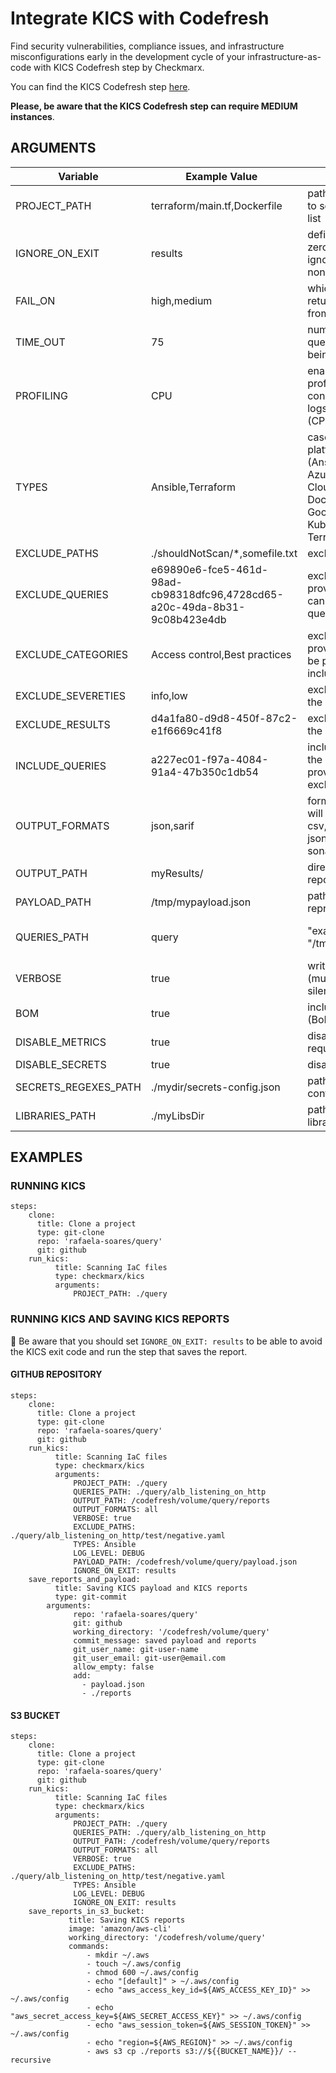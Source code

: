 # Integrate KICS with Codefresh

Find security vulnerabilities, compliance issues, and infrastructure misconfigurations early in the development cycle of your infrastructure-as-code with KICS Codefresh step by Checkmarx.

You can find the KICS Codefresh step [here](https://github.com/Checkmarx/kics-codefresh-step).

**Please, be aware that the KICS Codefresh step can require MEDIUM instances**.

## ARGUMENTS


| **Variable**           | **Example Value** &nbsp;                    | **Description** &nbsp;                                                                                                                                          | **Type**    | **Required** | **Default**                                       |
|------------------------| --------------------------------------- | ----------------------------------------------------------------------------------------------------------------------------------------------------------- | ------- | -------- | --------------------------------------------- |
| PROJECT_PATH           | terraform/main.tf,Dockerfile            | paths to a file or directories to scan, comma separated list                                                                                                | string  | Yes      | N/A                                           |
| IGNORE\_ON\_EXIT       | results                                                                                 | defines which kind of non-zero exits code should be ignored (all, results, errors, none)                                                                                                                 | string               | No                    | N/A                  |
| FAIL_ON                | high,medium                                                                     | which kind of results should return an exit code different from 0                                                                                                                                        | string               | No                    | high,medium,low,info                  |
| TIME_OUT               | 75                                                                          | number of seconds the query has to execute before being canceled                                                                                                                                         | string               | No                    | 60                  |
| PROFILING              | CPU                                                                       | enables performance profiler that prints resource consumption metrics in the logs during the execution (CPU, MEM)                                                                                  | string               | No                     | N/A                  |
| TYPES                  | Ansible,Terraform                                                            | case insensitive list of platform types to scan (Ansible, AzureResourceManager, CloudFormation, Dockerfile, Docker Compose, GRPC, GoogleDeploymentManager, Kubernetes, OpenAPI, Terraform)      | string    | No                    | All                  |
| EXCLUDE_PATHS          | ./shouldNotScan/*,somefile.txt                                                  | exclude paths from scan                                                                                                                                                                                  | string               | No                    | N/A                  |
| EXCLUDE_QUERIES        | e69890e6-fce5-461d-98ad-cb98318dfc96,4728cd65-a20c-49da-8b31-9c08b423e4db       | exclude queries by providing the query ID; cannot be provided with query inclusion flags                                                                                                        | string               | No                    | N/A                  |
| EXCLUDE_CATEGORIES     | Access control,Best practices                                                      | exclude categories by providing its name; cannot be provided with query inclusion flags                                                                                                                  | string               | No                    | N/A                  |
| EXCLUDE_SEVERETIES     | info,low                                                                              | exclude results by providing the severity of a result                                                                                                                                                    | string               | No                    | N/A                  |
| EXCLUDE_RESULTS        | d4a1fa80-d9d8-450f-87c2-e1f6669c41f8                                                    | exclude results by providing the similarity ID of a result                                                                                                                                               | string               | No                    | N/A                  |
| INCLUDE_QUERIES        | a227ec01-f97a-4084-91a4-47b350c1db54                                                    | include queries by providing the query ID; cannot be provided with query exclusion flags                                                                                                     | string               | No                    | N/A       |
| OUTPUT_FORMATS         | json,sarif                                                                            | formats in which the results will be exported (all, asff, csv, cyclonedx, glsast, html, json, junit, pdf, sarif, sonarqube)                                                                           | string               | No                    | json                  |
| OUTPUT_PATH            | myResults/                                                                        | directory path to store reports                                                                                                                                                                       | string               | No                    | N/A                  |
| PAYLOAD_PATH           | /tmp/mypayload.json                                                                   | path to store internal representation JSON file                                                                                                                                                          | string               | No                    | N/A                  |
| QUERIES_PATH           | query                                                                                  | "example": "/tmp/mypayload.json"                                                                                                                                                                         | string               | No                    | ./assets/queries downloaded with the binaries                  |
| VERBOSE                | true                                                                           | write logs to stdout too (mutually exclusive with silent)                                                                                                                           | boolean               | No                    | false                  |
| BOM                    | true                                                                          | include bill of materials (BoM) in results output;                                                                                                                                        | boolean               | No                    | false                  |
| DISABLE\_METRICS       | true                                                            | disable usage telemetry requests                                                                               | boolean               | No                     | false                  |
| DISABLE_SECRETS        | true                                         | disable secrets  scanning                                                                                                                                                           | boolean               | No                    | false                  |
| SECRETS\_REGEXES\_PATH | ./mydir/secrets-config.json                                                             | path to secrets regex rules configuration file                                                                                                                                                           | string               | No                    | N/A                  |
| LIBRARIES_PATH         | ./myLibsDir                                                                        | path to directory with libraries                                                                                                                                                                         | string               | No                    | N/A                  |


## EXAMPLES


### RUNNING KICS

```
steps:
    clone:
      title: Clone a project
      type: git-clone
      repo: 'rafaela-soares/query'
      git: github
    run_kics:
          title: Scanning IaC files
          type: checkmarx/kics
          arguments:
              PROJECT_PATH: ./query
```

### RUNNING KICS AND SAVING KICS REPORTS

🚨 Be aware that you should set `IGNORE_ON_EXIT: results` to be able to avoid the KICS exit code and run the step that saves the report.

#### GITHUB REPOSITORY
```
steps:
    clone:
      title: Clone a project
      type: git-clone
      repo: 'rafaela-soares/query'
      git: github
    run_kics:
          title: Scanning IaC files
          type: checkmarx/kics
          arguments:
              PROJECT_PATH: ./query
              QUERIES_PATH: ./query/alb_listening_on_http
              OUTPUT_PATH: /codefresh/volume/query/reports
              OUTPUT_FORMATS: all
              VERBOSE: true
              EXCLUDE_PATHS: ./query/alb_listening_on_http/test/negative.yaml
              TYPES: Ansible
              LOG_LEVEL: DEBUG
              PAYLOAD_PATH: /codefresh/volume/query/payload.json
              IGNORE_ON_EXIT: results
    save_reports_and_payload:
          title: Saving KICS payload and KICS reports
          type: git-commit
        arguments:
              repo: 'rafaela-soares/query'
              git: github
              working_directory: '/codefresh/volume/query'
              commit_message: saved payload and reports
              git_user_name: git-user-name
              git_user_email: git-user@email.com
              allow_empty: false
              add:
                - payload.json
                - ./reports
```


#### S3 BUCKET
```
steps:
    clone:
      title: Clone a project
      type: git-clone
      repo: 'rafaela-soares/query'
      git: github
    run_kics:
          title: Scanning IaC files
          type: checkmarx/kics
          arguments:
              PROJECT_PATH: ./query
              QUERIES_PATH: ./query/alb_listening_on_http
              OUTPUT_PATH: /codefresh/volume/query/reports
              OUTPUT_FORMATS: all
              VERBOSE: true
              EXCLUDE_PATHS: ./query/alb_listening_on_http/test/negative.yaml
              TYPES: Ansible
              LOG_LEVEL: DEBUG
              IGNORE_ON_EXIT: results
    save_reports_in_s3_bucket:
             title: Saving KICS reports
             image: 'amazon/aws-cli'
             working_directory: '/codefresh/volume/query'
             commands:
                 - mkdir ~/.aws
                 - touch ~/.aws/config
                 - chmod 600 ~/.aws/config
                 - echo "[default]" > ~/.aws/config
                 - echo "aws_access_key_id=${AWS_ACCESS_KEY_ID}" >> ~/.aws/config
                 - echo "aws_secret_access_key=${AWS_SECRET_ACCESS_KEY}" >> ~/.aws/config
                 - echo "aws_session_token=${AWS_SESSION_TOKEN}" >> ~/.aws/config
                 - echo "region=${AWS_REGION}" >> ~/.aws/config
                 - aws s3 cp ./reports s3://${{BUCKET_NAME}}/ --recursive
```

